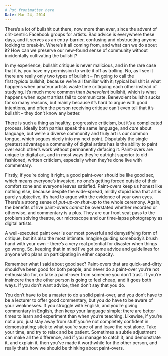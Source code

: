 ```yaml
---
# Put frontmatter here
Date: Mar 24, 2014
---
```

There’s a lot of bullshit out there, now more than ever, since the advent of crit-centric Facebook groups for artists. Bad advice is everywhere these days, and it serves as an entry-barrier, confusing and obstructing anyone looking to break-in. Where’s it all coming from, and what can we do about it? How can we preserve our new-found sense of community without incidentally cultivating the bullshit?  

In my experience, bullshit critique is never malicious, and in the rare case that it is, you have my permission to write it off as trolling. No, as I see it there are really only two types of bullshit – I’m going to call the first _typical_ bullshit, because we’re all familiar with it; typical bullshit is what happens when amateur artists waste time critiquing each other instead of studying. It’s much more common than _benevolent_ bullshit, which is what happens when _expert_ artists fail to communicate. Benevolent bullshit sucks for so many reasons, but mainly because it’s hard to argue with good intentions, and often the person receiving critique can’t even tell that it’s bullshit – they don’t know any better.  

There is such a thing as healthy, progressive criticism, but it’s a complicated process. Ideally both parties speak the same language, and _care_ about language, but we’re a diverse community and truly art is our common tongue, which segues nicely into my next point. Disputably the single greatest advantage a community of digital artists has is the ability to paint over each other’s work without permanently defacing it. Paint-overs are unique to digital art, and in most ways they’re outright superior to old-fashioned, written criticism, especially when they’re done live with commentary.  

Firstly, if you’re doing it right, a good paint-over should be like good sex, which means everyone’s invested, no one’s getting forced outside of their comfort zone and everyone leaves satisfied. Paint-overs keep us honest like nothing else, because despite the wide-spread, mildly stupid idea that art is purely subjective, it’s hard to argue with the evidence of your own eyes. There’s a strong sense of _put-up-or-shut-up_ to the whole ceremony. Again, the benefits of live paint-overs _cannot_ be overstated whether recorded or otherwise, and commentary is a plus. They are our front seat pass to the problem solving theatre, our microscope and our time-lapse photography as digital artists.  

A well-executed paint over is our most powerful and demystifying form of critique, but it’s also the most intimate. Imagine guiding somebody’s brush hand with your own – there’s a very real potential for disaster when things go wrong. So, keeping that in mind I've got some advice and guidelines for anyone who plans on participating in either capacity.  

Remember what I said about good sex? Paint-overs that are quick-and-dirty should’ve been good for both people, and never do a paint-over you’re not enthusiastic for, or take a paint-over from someone you don’t trust. If you’re insincere then the other person is going to feel cheap, and it goes both ways. If you don’t want advice, then don’t say that you do.  

You don’t have to be a master to do a solid paint-over, and you don’t have to be a lecturer to offer good commentary, but you _do_ have to be aware of your weaknesses. If you struggle with English, and you’re giving commentary in English, then keep your language simple; there are better times to learn and experiment than when you’re teaching. Likewise, if you’re not a pro, just stay away from stuff you’re not completely confident in demonstrating; stick to what you’re sure of and leave the rest alone. Take your time, and try to relax and be patient. Sometimes a subtle adjustment can make all the difference, and if you manage to catch it, and demonstrate it, and explain it, then you've made it worthwhile for the other person, and really that’s how we should be thinking about paint-overs.
